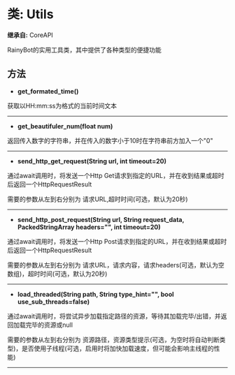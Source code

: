 # 类: Utils  
  
**继承自:** CoreAPI  
  
RainyBot的实用工具类，其中提供了各种类型的便捷功能  
  
## 方法 
  
- **get_formated_time()**  
  
获取以HH:mm:ss为格式的当前时间文本  
  
---  
  
- **get_beautifuler_num(float num)**  
  
返回传入数字的字符串，并在传入的数字小于10时在字符串前方加入一个"0"  
  
---  
  
- **send_http_get_request(String url, int timeout=20)**  
  
通过await调用时，将发送一个Http Get请求到指定的URL，并在收到结果或超时后返回一个HttpRequestResult   
  
需要的参数从左到右分别为 请求URL,超时时间(可选，默认为20秒)  
  
---  
  
- **send_http_post_request(String url, String request_data, PackedStringArray headers="", int timeout=20)**  
  
通过await调用时，将发送一个Http Post请求到指定的URL，并在收到结果或超时后返回一个HttpRequestResult   
  
需要的参数从左到右分别为 请求URL，请求内容，请求headers(可选，默认为空数组)，超时时间(可选，默认为20秒)  
  
---  
  
- **load_threaded(String path, String type_hint="", bool use_sub_threads=false)**  
  
通过await调用时，将尝试异步加载指定路径的资源，等待其加载完毕/出错，并返回加载完毕的资源或null   
  
需要的参数从左到右分别为 资源路径，资源类型提示(可选，为空时将自动判断类型)，是否使用子线程(可选，启用时将加快加载速度，但可能会影响主线程的性能)  
  
---  
  

